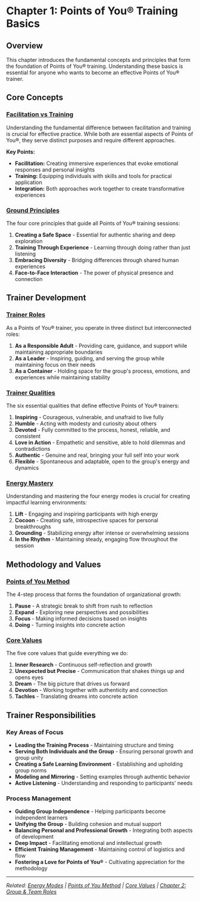 # Chapter 1: Points of You® Training Basics

## Overview

This chapter introduces the fundamental concepts and principles that form the foundation of Points of You® training. Understanding these basics is essential for anyone who wants to become an effective Points of You® trainer.

## Core Concepts

### [Facilitation vs Training](../concepts/facilitation-vs-training.md)
Understanding the fundamental difference between facilitation and training is crucial for effective practice. While both are essential aspects of Points of You®, they serve distinct purposes and require different approaches.

**Key Points:**
- **Facilitation:** Creating immersive experiences that evoke emotional responses and personal insights
- **Training:** Equipping individuals with skills and tools for practical application
- **Integration:** Both approaches work together to create transformative experiences

### [Ground Principles](../concepts/ground-principles.md)
The four core principles that guide all Points of You® training sessions:

1. **Creating a Safe Space** - Essential for authentic sharing and deep exploration
2. **Training Through Experience** - Learning through doing rather than just listening
3. **Embracing Diversity** - Bridging differences through shared human experiences
4. **Face-to-Face Interaction** - The power of physical presence and connection

## Trainer Development

### [Trainer Roles](../trainer-development/trainer-roles.md)
As a Points of You® trainer, you operate in three distinct but interconnected roles:

1. **As a Responsible Adult** - Providing care, guidance, and support while maintaining appropriate boundaries
2. **As a Leader** - Inspiring, guiding, and serving the group while maintaining focus on their needs
3. **As a Container** - Holding space for the group's process, emotions, and experiences while maintaining stability

### [Trainer Qualities](../trainer-development/trainer-qualities.md)
The six essential qualities that define effective Points of You® trainers:

1. **Inspiring** - Courageous, vulnerable, and unafraid to live fully
2. **Humble** - Acting with modesty and curiosity about others
3. **Devoted** - Fully committed to the process, honest, reliable, and consistent
4. **Love in Action** - Empathetic and sensitive, able to hold dilemmas and contradictions
5. **Authentic** - Genuine and real, bringing your full self into your work
6. **Flexible** - Spontaneous and adaptable, open to the group's energy and dynamics

### [Energy Mastery](../trainer-development/energy-mastery.md)
Understanding and mastering the four energy modes is crucial for creating impactful learning environments:

1. **Lift** - Engaging and inspiring participants with high energy
2. **Cocoon** - Creating safe, introspective spaces for personal breakthroughs
3. **Grounding** - Stabilizing energy after intense or overwhelming sessions
4. **In the Rhythm** - Maintaining steady, engaging flow throughout the session

## Methodology and Values

### [Points of You Method](../tools/points-of-you-method.md)
The 4-step process that forms the foundation of organizational growth:

1. **Pause** - A strategic break to shift from rush to reflection
2. **Expand** - Exploring new perspectives and possibilities
3. **Focus** - Making informed decisions based on insights
4. **Doing** - Turning insights into concrete action

### [Core Values](../tools/values.md)
The five core values that guide everything we do:

1. **Inner Research** - Continuous self-reflection and growth
2. **Unexpected but Precise** - Communication that shakes things up and opens eyes
3. **Dream** - The big picture that drives us forward
4. **Devotion** - Working together with authenticity and connection
5. **Tachles** - Translating dreams into concrete action

## Trainer Responsibilities

### Key Areas of Focus
- **Leading the Training Process** - Maintaining structure and timing
- **Serving Both Individuals and the Group** - Ensuring personal growth and group unity
- **Creating a Safe Learning Environment** - Establishing and upholding group norms
- **Modeling and Mirroring** - Setting examples through authentic behavior
- **Active Listening** - Understanding and responding to participants' needs

### Process Management
- **Guiding Group Independence** - Helping participants become independent learners
- **Unifying the Group** - Building cohesion and mutual support
- **Balancing Personal and Professional Growth** - Integrating both aspects of development
- **Deep Impact** - Facilitating emotional and intellectual growth
- **Efficient Training Management** - Maintaining control of logistics and flow
- **Fostering a Love for Points of You®** - Cultivating appreciation for the methodology

---

*Related: [Energy Modes](../tools/energy-modes.md) | [Points of You Method](../tools/points-of-you-method.md) | [Core Values](../tools/values.md) | [Chapter 2: Group & Team Roles](chapter-02-group-team-roles.md)*
